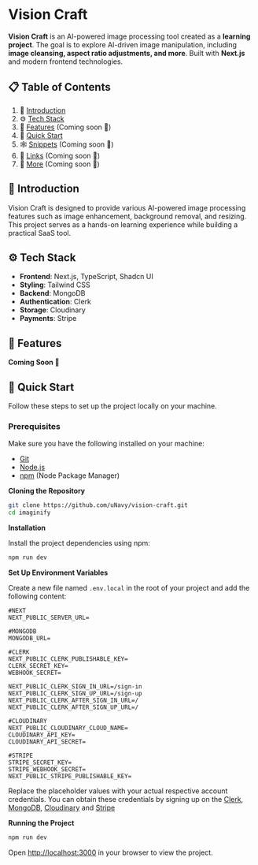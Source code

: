 # Vision Craft

**Vision Craft** is an AI-powered image processing tool created as a **learning project**. The goal is to explore AI-driven image manipulation, including **image cleansing, aspect ratio adjustments, and more**. Built with **Next.js** and modern frontend technologies.

## 📋 Table of Contents

1. 🤖 [Introduction](#introduction)
2. ⚙️ [Tech Stack](#tech-stack)
3. 🔋 [Features](#features) (Coming soon 🚧)
4. 🤸 [Quick Start](#quick-start)
5. 🕸️ [Snippets](#snippets) (Coming soon 🚧)
6. 🔗 [Links](#links) (Coming soon 🚧)
7. 🚀 [More](#more) (Coming soon 🚧)

## <a name="introduction">🤖 Introduction<a/>

Vision Craft is designed to provide various AI-powered image processing features such as image enhancement, background removal, and resizing. This project serves as a hands-on learning experience while building a practical SaaS tool.

## <a name="tech-stack">⚙️ Tech Stack<a/>

- **Frontend**: Next.js, TypeScript, Shadcn UI  
- **Styling**: Tailwind CSS  
- **Backend**: MongoDB  
- **Authentication**: Clerk  
- **Storage**: Cloudinary  
- **Payments**: Stripe


## <a name="features">🔋 Features</a>
**Coming Soon 🚧**

## <a name="quick-start">🤸 Quick Start</a>

Follow these steps to set up the project locally on your machine.

### Prerequisites

Make sure you have the following installed on your machine:

- [Git](https://git-scm.com/)
- [Node.js](https://nodejs.org/en)
- [npm](https://www.npmjs.com/) (Node Package Manager)

**Cloning the Repository**

```bash
git clone https://github.com/uNavy/vision-craft.git
cd imaginify
```

**Installation**

Install the project dependencies using npm:

```bash
npm run dev
```

**Set Up Environment Variables**

Create a new file named `.env.local` in the root of your project and add the following content:

```env
#NEXT
NEXT_PUBLIC_SERVER_URL=

#MONGODB
MONGODB_URL=

#CLERK
NEXT_PUBLIC_CLERK_PUBLISHABLE_KEY=
CLERK_SECRET_KEY=
WEBHOOK_SECRET=

NEXT_PUBLIC_CLERK_SIGN_IN_URL=/sign-in
NEXT_PUBLIC_CLERK_SIGN_UP_URL=/sign-up
NEXT_PUBLIC_CLERK_AFTER_SIGN_IN_URL=/
NEXT_PUBLIC_CLERK_AFTER_SIGN_UP_URL=/

#CLOUDINARY
NEXT_PUBLIC_CLOUDINARY_CLOUD_NAME=
CLOUDINARY_API_KEY=
CLOUDINARY_API_SECRET=

#STRIPE
STRIPE_SECRET_KEY=
STRIPE_WEBHOOK_SECRET=
NEXT_PUBLIC_STRIPE_PUBLISHABLE_KEY=
```

Replace the placeholder values with your actual respective account credentials. You can obtain these credentials by signing up on the [Clerk](https://clerk.com/), [MongoDB](https://www.mongodb.com/), [Cloudinary](https://cloudinary.com/) and [Stripe](https://stripe.com)

**Running the Project**

```bash
npm run dev
```

Open [http://localhost:3000](http://localhost:3000) in your browser to view the project.

